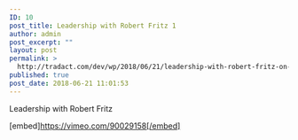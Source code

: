 ```yaml
---
ID: 10
post_title: Leadership with Robert Fritz 1
author: admin
post_excerpt: ""
layout: post
permalink: >
  http://tradact.com/dev/wp/2018/06/21/leadership-with-robert-fritz-on-vimeo/
published: true
post_date: 2018-06-21 11:01:53
---
```

Leadership with Robert Fritz

[embed]https://vimeo.com/90029158[/embed]
